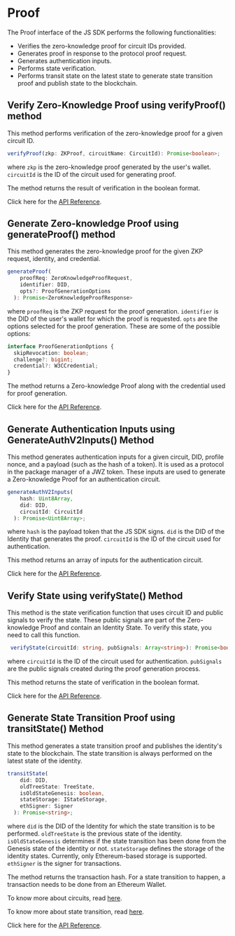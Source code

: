 # Proof

The Proof interface of the JS SDK performs the following functionalities:

- Verifies the zero-knowledge proof for circuit IDs provided.
- Generates proof in response to the protocol proof request.
- Generates authentication inputs.
- Performs state verification.
- Performs transit state on the latest state to generate state transition proof and publish state to the blockchain. 

## Verify Zero-Knowledge Proof using verifyProof() method

This method performs verification of the zero-knowledge proof for a given circuit ID. 

```typescript
verifyProof(zkp: ZKProof, circuitName: CircuitId): Promise<boolean>;
```
where `zkp` is the zero-knowledge proof generated by the user's wallet.
`circuitId` is the ID of the circuit used for generating proof. 

The method returns the result of verification in the boolean format.  

Click here for the <a href="https://0xpolygonid.github.io/js-sdk-tutorials/docs/api/js-sdk.proofservice.verifyproof#proofserviceverifyproof-method" target="_blank">API Reference</a>.

## Generate Zero-knowledge Proof using generateProof() method

This method generates the zero-knowledge proof for the given ZKP request, identity, and credential.  

```typescript
generateProof(
    proofReq: ZeroKnowledgeProofRequest,
    identifier: DID,
    opts?: ProofGenerationOptions
  ): Promise<ZeroKnowledgeProofResponse>
```
where `proofReq` is the ZKP request for the proof generation.
`identifier` is the DID of the user's wallet for which the proof is requested. 
`opts` are the options selected for the proof generation. These are some of the possible options:

```typescript
interface ProofGenerationOptions {
  skipRevocation: boolean;
  challenge?: bigint;
  credential?: W3CCredential;
}
```

The method returns a Zero-knowledge Proof along with the credential used for proof generation. 

Click here for the <a href="https://0xpolygonid.github.io/js-sdk-tutorials/docs/api/js-sdk.proofservice.generateproof#proofservicegenerateproof-method" target="_blank">API Reference</a>.


## Generate Authentication Inputs using GenerateAuthV2Inputs() Method

This method generates authentication inputs for a given circuit, DID, profile nonce, and a payload (such as the hash of a token). It is used as a protocol in the package manager of a JWZ token. These inputs are used to generate a Zero-knowledge Proof for an authentication circuit. 

```typescript
generateAuthV2Inputs(
    hash: Uint8Array,
    did: DID,
    circuitId: CircuitId
  ): Promise<Uint8Array>; 
``` 

where `hash` is the payload token that the JS SDK signs.
`did` is the DID of the Identity that generates the proof.
`circuitId` is the ID of the circuit used for authentication. 

This method returns an array of inputs for the authentication circuit. 

Click here for the <a href="https://0xpolygonid.github.io/js-sdk-tutorials/docs/api/js-sdk.proofservice.generateauthv2inputs#proofservicegenerateauthv2inputs-method" target="_blank">API Reference</a>.


## Verify State using verifyState() Method

This method is the state verification function that uses circuit ID and public signals to verify the state. These public signals are part of the Zero-knowledge Proof and contain an Identity State. To verify this state, you need to call this function. 

```typescript
 verifyState(circuitId: string, pubSignals: Array<string>): Promise<boolean>;
```

where `circuitId` is the ID of the circuit used for authentication. 
`pubSignals` are the public signals created during the proof generation process. 

This method returns the state of verification in the boolean format. 

Click here for the <a href="https://0xpolygonid.github.io/js-sdk-tutorials/docs/api/js-sdk.proofservice.verifystate#proofserviceverifystate-method" target="_blank">API Reference</a>.


## Generate State Transition Proof using transitState() Method

This method generates a state transition proof and publishes the identity's state to the blockchain. The state transition is always performed on the latest state of the identity.

```typescript
transitState(
    did: DID,
    oldTreeState: TreeState,
    isOldStateGenesis: boolean,
    stateStorage: IStateStorage,
    ethSigner: Signer
  ): Promise<string>;
```

where `did` is the DID of the Identity for which the state transition is to be performed. 
`oldTreeState` is the previous state of the identity.
`isOldStateGenesis` determines if the state transition has been done from the Genesis state of the identity or not. 
`stateStorage` defines the storage of the identity states. Currently, only Ethereum-based storage is supported. 
`ethSigner` is the signer for transactions. 

The method returns the transaction hash. For a state transition to happen, a transaction needs to be done from an Ethereum Wallet. 

To know more about circuits, read [here](https://docs.iden3.io/protocol/main-circuits/). 

To know more about state transition, read [here](https://docs.iden3.io/getting-started/state-transition/state-transition/).

Click here for the <a href="https://0xpolygonid.github.io/js-sdk-tutorials/docs/api/js-sdk.proofservice.transitstate#proofservicetransitstate-method" target="_blank">API Reference</a>.

